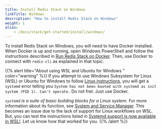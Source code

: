 ```yaml
---
title: Install Redis Stack on Windows
linkTitle: Windows
description: "How to install Redis Stack on Windows"
weight: 1
alias: 
    - /docs/stack/get-started/install/windows/
---
```


To install Redis Stack on Windows, you will need to have Docker installed. When Docker is up and running, open Windows PowerShell and follow the instructions described in [Run Redis Stack on Docker](/docs/getting-started/install-stack/docker/). Then, use Docker to connect with `redis-cli` as explained in that topic.

{{% alert title="About using WSL and Ubuntu for Windows " color="warning" %}}
If you attempt to use Windows Subsystem for Linux (WSL) or Ubuntu for Windows to follow [Linux instructions](/docs/getting-started/install-stack/linux), you will get a `systemd` error telling you `System has not been booted with systemd as init system (PID 1). Can't operate.` Do not fret. Just use Docker. 

_`systemd` is a suite of basic building blocks for a Linux system._ For more information about its function, see [System and Service Manager](https://systemd.io/). This becomes an issue due to the lack of support for Linux workflows on WSL. But, you can test the instructions listed in [Systemd support is now available in WSL!](https://devblogs.microsoft.com/commandline/systemd-support-is-now-available-in-wsl/). Let us know how that worked for you. 
{{% /alert %}}


